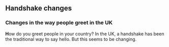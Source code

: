 ## Handshake changes 
### Changes in the way people greet in the UK

**H**ow  do you greet people in your country? In the UK, 
a handshake has been the traditional way to say hello. 
But this seems to be changing.
